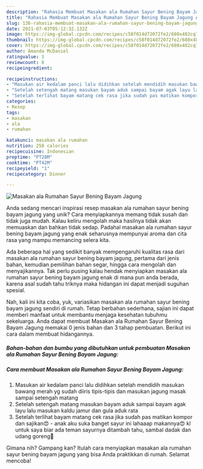 ```yaml
---
description: "Rahasia Membuat Masakan ala Rumahan Sayur Bening Bayam Jagung Anti Gagal"
title: "Rahasia Membuat Masakan ala Rumahan Sayur Bening Bayam Jagung Anti Gagal"
slug: 136-rahasia-membuat-masakan-ala-rumahan-sayur-bening-bayam-jagung-anti-gagal
date: 2021-07-03T05:12:32.132Z
image: https://img-global.cpcdn.com/recipes/c58f014d72072fe2/680x482cq70/masakan-ala-rumahan-sayur-bening-bayam-jagung-foto-resep-utama.jpg
thumbnail: https://img-global.cpcdn.com/recipes/c58f014d72072fe2/680x482cq70/masakan-ala-rumahan-sayur-bening-bayam-jagung-foto-resep-utama.jpg
cover: https://img-global.cpcdn.com/recipes/c58f014d72072fe2/680x482cq70/masakan-ala-rumahan-sayur-bening-bayam-jagung-foto-resep-utama.jpg
author: Amanda McDaniel
ratingvalue: 3
reviewcount: 8
recipeingredient:

recipeinstructions:
- "Masukan air kedalam panci lalu didihkan setelah mendidih masukan bawang merah yg sudah diiris tipis-tipis dan masukan jagung masak sampai setengah matang"
- "Setelah setengah matang masukan bayam aduk sampai bayam agak layu lalu masukan kaldu jamur dan gula aduk rata"
- "Setelah terlihat bayam matang cek rasa jika sudah pas matikan kompor dan sajikan😍 anak aku suka banget sayur ini lahaaap makannya😍 kl untuk saya biar ada teman sayurnya ditambah tahu, sambal dadak dan udang goreng🤤"
categories:
- Resep
tags:
- masakan
- ala
- rumahan

katakunci: masakan ala rumahan 
nutrition: 250 calories
recipecuisine: Indonesian
preptime: "PT28M"
cooktime: "PT42M"
recipeyield: "1"
recipecategory: Dinner

---
```



![Masakan ala Rumahan Sayur Bening Bayam Jagung](https://img-global.cpcdn.com/recipes/c58f014d72072fe2/680x482cq70/masakan-ala-rumahan-sayur-bening-bayam-jagung-foto-resep-utama.jpg)

Anda sedang mencari inspirasi resep masakan ala rumahan sayur bening bayam jagung yang unik? Cara menyiapkannya memang tidak susah dan tidak juga mudah. Kalau keliru mengolah maka hasilnya tidak akan memuaskan dan bahkan tidak sedap. Padahal masakan ala rumahan sayur bening bayam jagung yang enak seharusnya mempunyai aroma dan cita rasa yang mampu memancing selera kita.

Ada beberapa hal yang sedikit banyak mempengaruhi kualitas rasa dari masakan ala rumahan sayur bening bayam jagung, pertama dari jenis bahan, kemudian pemilihan bahan segar, hingga cara mengolah dan menyajikannya. Tak perlu pusing kalau hendak menyiapkan masakan ala rumahan sayur bening bayam jagung enak di mana pun anda berada, karena asal sudah tahu triknya maka hidangan ini dapat menjadi suguhan spesial.




Nah, kali ini kita coba, yuk, variasikan masakan ala rumahan sayur bening bayam jagung sendiri di rumah. Tetap berbahan sederhana, sajian ini dapat memberi manfaat untuk membantu menjaga kesehatan tubuhmu sekeluarga. Anda dapat membuat Masakan ala Rumahan Sayur Bening Bayam Jagung memakai 0 jenis bahan dan 3 tahap pembuatan. Berikut ini cara dalam membuat hidangannya.

<!--inarticleads1-->

##### Bahan-bahan dan bumbu yang dibutuhkan untuk pembuatan Masakan ala Rumahan Sayur Bening Bayam Jagung:





<!--inarticleads2-->

##### Cara membuat Masakan ala Rumahan Sayur Bening Bayam Jagung:

1. Masukan air kedalam panci lalu didihkan setelah mendidih masukan bawang merah yg sudah diiris tipis-tipis dan masukan jagung masak sampai setengah matang
1. Setelah setengah matang masukan bayam aduk sampai bayam agak layu lalu masukan kaldu jamur dan gula aduk rata
1. Setelah terlihat bayam matang cek rasa jika sudah pas matikan kompor dan sajikan😍 - anak aku suka banget sayur ini lahaaap makannya😍 kl untuk saya biar ada teman sayurnya ditambah tahu, sambal dadak dan udang goreng🤤




Gimana nih? Gampang kan? Itulah cara menyiapkan masakan ala rumahan sayur bening bayam jagung yang bisa Anda praktikkan di rumah. Selamat mencoba!
